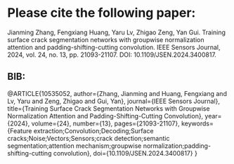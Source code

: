 # Please cite the following paper:
Jianming Zhang, Fengxiang Huang, Yaru Lv, Zhigao Zeng, Yan Gui. Training surface crack segmentation networks with groupwise normalization attention and padding-shifting-cutting convolution. IEEE Sensors Journal, 2024, vol. 24, no. 13, pp. 21093-21107. DOI: 10.1109/JSEN.2024.3400817. 

## BIB:
@ARTICLE{10535052,
  author={Zhang, Jianming and Huang, Fengxiang and Lv, Yaru and Zeng, Zhigao and Gui, Yan},
  journal={IEEE Sensors Journal}, 
  title={Training Surface Crack Segmentation Networks with Groupwise Normalization Attention and Padding-Shifting-Cutting Convolution}, 
  year={2024},
  volume={24},
  number={13},
  pages={21093-21107},
  keywords={Feature extraction;Convolution;Decoding;Surface cracks;Noise;Vectors;Sensors;crack detection;semantic segmentation;attention mechanism;groupwise normalization;padding-shifting-cutting convolution},
  doi={10.1109/JSEN.2024.3400817}
}
